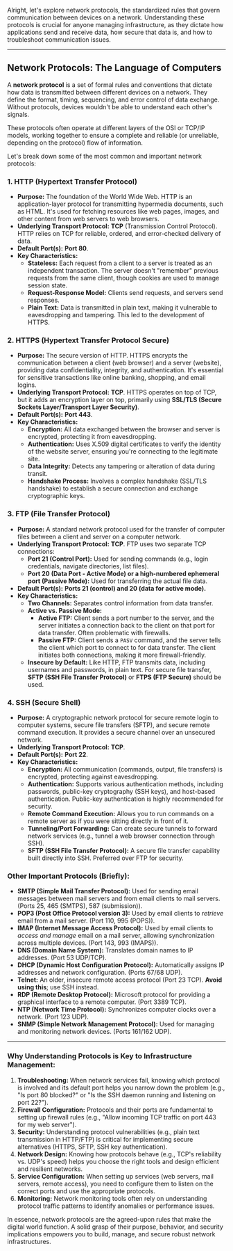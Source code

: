 Alright, let's explore network protocols, the standardized rules that govern communication between devices on a network. Understanding these protocols is crucial for anyone managing infrastructure, as they dictate how applications send and receive data, how secure that data is, and how to troubleshoot communication issues.

---

## Network Protocols: The Language of Computers

A **network protocol** is a set of formal rules and conventions that dictate how data is transmitted between different devices on a network. They define the format, timing, sequencing, and error control of data exchange. Without protocols, devices wouldn't be able to understand each other's signals.

These protocols often operate at different layers of the OSI or TCP/IP models, working together to ensure a complete and reliable (or unreliable, depending on the protocol) flow of information.

Let's break down some of the most common and important network protocols:

### 1. HTTP (Hypertext Transfer Protocol)

* **Purpose:** The foundation of the World Wide Web. HTTP is an application-layer protocol for transmitting hypermedia documents, such as HTML. It's used for fetching resources like web pages, images, and other content from web servers to web browsers.
* **Underlying Transport Protocol:** **TCP** (Transmission Control Protocol). HTTP relies on TCP for reliable, ordered, and error-checked delivery of data.
* **Default Port(s):** **Port 80**.
* **Key Characteristics:**
    * **Stateless:** Each request from a client to a server is treated as an independent transaction. The server doesn't "remember" previous requests from the same client, though cookies are used to manage session state.
    * **Request-Response Model:** Clients send requests, and servers send responses.
    * **Plain Text:** Data is transmitted in plain text, making it vulnerable to eavesdropping and tampering. This led to the development of HTTPS.

### 2. HTTPS (Hypertext Transfer Protocol Secure)

* **Purpose:** The secure version of HTTP. HTTPS encrypts the communication between a client (web browser) and a server (website), providing data confidentiality, integrity, and authentication. It's essential for sensitive transactions like online banking, shopping, and email logins.
* **Underlying Transport Protocol:** **TCP**. HTTPS operates on top of TCP, but it adds an encryption layer on top, primarily using **SSL/TLS (Secure Sockets Layer/Transport Layer Security)**.
* **Default Port(s):** **Port 443**.
* **Key Characteristics:**
    * **Encryption:** All data exchanged between the browser and server is encrypted, protecting it from eavesdropping.
    * **Authentication:** Uses X.509 digital certificates to verify the identity of the website server, ensuring you're connecting to the legitimate site.
    * **Data Integrity:** Detects any tampering or alteration of data during transit.
    * **Handshake Process:** Involves a complex handshake (SSL/TLS handshake) to establish a secure connection and exchange cryptographic keys.

### 3. FTP (File Transfer Protocol)

* **Purpose:** A standard network protocol used for the transfer of computer files between a client and server on a computer network.
* **Underlying Transport Protocol:** **TCP**. FTP uses two separate TCP connections:
    * **Port 21 (Control Port):** Used for sending commands (e.g., login credentials, navigate directories, list files).
    * **Port 20 (Data Port - Active Mode) or a high-numbered ephemeral port (Passive Mode):** Used for transferring the actual file data.
* **Default Port(s):** **Ports 21 (control) and 20 (data for active mode).**
* **Key Characteristics:**
    * **Two Channels:** Separates control information from data transfer.
    * **Active vs. Passive Mode:**
        * **Active FTP:** Client sends a port number to the server, and the server initiates a connection back to the client on that port for data transfer. Often problematic with firewalls.
        * **Passive FTP:** Client sends a `PASV` command, and the server tells the client which port to connect to for data transfer. The client initiates both connections, making it more firewall-friendly.
    * **Insecure by Default:** Like HTTP, FTP transmits data, including usernames and passwords, in plain text. For secure file transfer, **SFTP (SSH File Transfer Protocol)** or **FTPS (FTP Secure)** should be used.

### 4. SSH (Secure Shell)

* **Purpose:** A cryptographic network protocol for secure remote login to computer systems, secure file transfers (SFTP), and secure remote command execution. It provides a secure channel over an unsecured network.
* **Underlying Transport Protocol:** **TCP**.
* **Default Port(s):** **Port 22**.
* **Key Characteristics:**
    * **Encryption:** All communication (commands, output, file transfers) is encrypted, protecting against eavesdropping.
    * **Authentication:** Supports various authentication methods, including passwords, public-key cryptography (SSH keys), and host-based authentication. Public-key authentication is highly recommended for security.
    * **Remote Command Execution:** Allows you to run commands on a remote server as if you were sitting directly in front of it.
    * **Tunneling/Port Forwarding:** Can create secure tunnels to forward network services (e.g., tunnel a web browser connection through SSH).
    * **SFTP (SSH File Transfer Protocol):** A secure file transfer capability built directly into SSH. Preferred over FTP for security.

### Other Important Protocols (Briefly):

* **SMTP (Simple Mail Transfer Protocol):** Used for sending email messages between mail servers and from email clients to mail servers. (Ports 25, 465 (SMTPS), 587 (submission)).
* **POP3 (Post Office Protocol version 3):** Used by email clients to *retrieve* email from a mail server. (Port 110, 995 (POPS)).
* **IMAP (Internet Message Access Protocol):** Used by email clients to *access and manage* email on a mail server, allowing synchronization across multiple devices. (Port 143, 993 (IMAPS)).
* **DNS (Domain Name System):** Translates domain names to IP addresses. (Port 53 UDP/TCP).
* **DHCP (Dynamic Host Configuration Protocol):** Automatically assigns IP addresses and network configuration. (Ports 67/68 UDP).
* **Telnet:** An older, insecure remote access protocol (Port 23 TCP). **Avoid using this**; use SSH instead.
* **RDP (Remote Desktop Protocol):** Microsoft protocol for providing a graphical interface to a remote computer. (Port 3389 TCP).
* **NTP (Network Time Protocol):** Synchronizes computer clocks over a network. (Port 123 UDP).
* **SNMP (Simple Network Management Protocol):** Used for managing and monitoring network devices. (Ports 161/162 UDP).

---

### Why Understanding Protocols is Key to Infrastructure Management:

1.  **Troubleshooting:** When network services fail, knowing which protocol is involved and its default port helps you narrow down the problem (e.g., "Is port 80 blocked?" or "Is the SSH daemon running and listening on port 22?").
2.  **Firewall Configuration:** Protocols and their ports are fundamental to setting up firewall rules (e.g., "Allow incoming TCP traffic on port 443 for my web server").
3.  **Security:** Understanding protocol vulnerabilities (e.g., plain text transmission in HTTP/FTP) is critical for implementing secure alternatives (HTTPS, SFTP, SSH key authentication).
4.  **Network Design:** Knowing how protocols behave (e.g., TCP's reliability vs. UDP's speed) helps you choose the right tools and design efficient and resilient networks.
5.  **Service Configuration:** When setting up services (web servers, mail servers, remote access), you need to configure them to listen on the correct ports and use the appropriate protocols.
6.  **Monitoring:** Network monitoring tools often rely on understanding protocol traffic patterns to identify anomalies or performance issues.

In essence, network protocols are the agreed-upon rules that make the digital world function. A solid grasp of their purpose, behavior, and security implications empowers you to build, manage, and secure robust network infrastructures.
